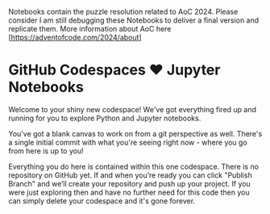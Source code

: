 
Notebooks contain the puzzle resolution related to AoC 2024. Please consider I am still debugging these Notebooks to deliver a final version and replicate them.
More information about AoC here [https://adventofcode.com/2024/about]
# GitHub Codespaces ♥️ Jupyter Notebooks
Welcome to your shiny new codespace! We've got everything fired up and running for you to explore Python and Jupyter notebooks.

You've got a blank canvas to work on from a git perspective as well. There's a single initial commit with what you're seeing right now - where you go from here is up to you!

Everything you do here is contained within this one codespace. There is no repository on GitHub yet. If and when you’re ready you can click "Publish Branch" and we’ll create your repository and push up your project. If you were just exploring then and have no further need for this code then you can simply delete your codespace and it's gone forever.

